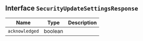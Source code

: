 ## Interface `SecurityUpdateSettingsResponse`

| Name | Type | Description |
| - | - | - |
| `acknowledged` | boolean | &nbsp; |
